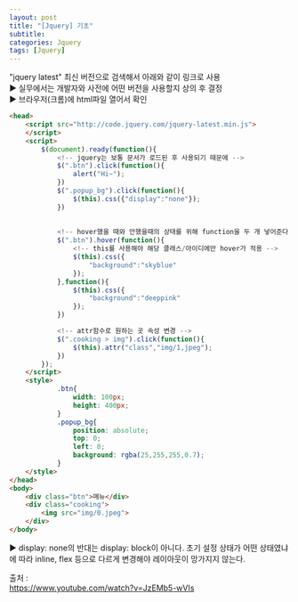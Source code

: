 ```yaml
---
layout: post
title: "[Jquery] 기초"
subtitle: 
categories: Jquery
tags: [Jquery]
--- 
```

"jquery latest" 최신 버전으로 검색해서 아래와 같이 링크로 사용  
▶ 실무에서는 개발자와 사전에 어떤 버전을 사용할지 상의 후 결정  
▶ 브라우저(크롬)에 html파일 열어서 확인     

```HTML
<head>
    <script src="http://code.jquery.com/jquery-latest.min.js">
    </script>
    <script>
        $(document).ready(function(){
            <!-- jquery는 보통 문서가 로드된 후 사용되기 때문에 -->
            $(".btn").click(function(){
                alert("Hi~");
            })
            $(".popup_bg").click(function(){
                $(this).css({"display":"none"});
            })
        
        
            <!-- hover했을 때와 안했을때의 상태를 위해 function을 두 개 넣어준다. -->
            $(".btn").hover(function(){
                <!-- this를 사용해야 해당 클래스/아이디에만 hover가 적용 -->
                $(this).css({
                    "background":"skyblue"
                });
            },function(){
                $(this).css({
                    "background":"deeppink"
                });
            })

            <!-- attr함수로 원하는 곳 속성 변경 -->
            $(".cooking > img").click(function(){
                $(this).attr("class","img/1,jpeg");
            })
        });
    </script>
    <style>
            .btn{
                width: 100px;
                height: 400px;
            }
            .popup_bg{
                position: absolute;
                top: 0;
                left: 0;
                background: rgba(25,255,255,0.7);
            }
    </style>
</head>
<body>
    <div class="btn">메뉴</div>
    <div class="cooking">
        <img src="img/0.jpeg">
    </div>
</body>
```

▶ display: none의 반대는 display: block이 아니다. 초기 설정 상태가 어떤 상태였냐에 따라 inline, flex 등으로 다르게 변경해야 레이아웃이 망가지지 않는다.  


출처 :  
<https://www.youtube.com/watch?v=JzEMb5-wVIs>
